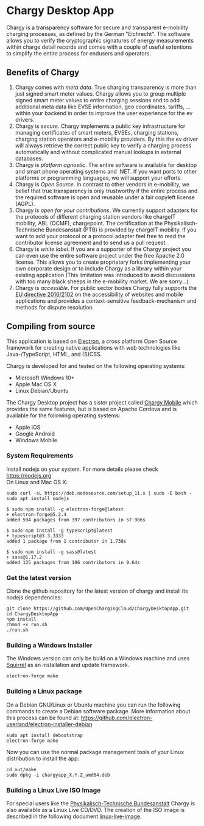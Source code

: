 # Chargy Desktop App

Chargy is a transparency software for secure and transparent e-mobility charging processes, as defined by the German "Eichrecht". The software allows you to verify the cryptographic signatures of energy measurements within charge detail records and comes with a couple of useful extentions to simplify the entire process for endusers and operators.


## Benefits of Chargy

1. Chargy comes with *meta data*. True charging transparency is more than just signed smart meter values. Chargy allows you to group multiple signed smart meter values to entire charging sessions and to add additional meta data like EVSE information, geo coordinates, tariffs, ... within your backend in order to improve the user experience for the ev drivers.
2. Chargy is *secure*. Chargy implements a public key infrastructure for managing certificates of smart meters, EVSEs, charging stations, charging station operators and e-mobility providers. By this the ev driver will always retrieve the correct public key to verify a charging process automatically and without complicated manual lookups in external databases.
3. Chargy is *platform agnostic*. The entire software is available for desktop and smart phone operating systems and .NET. If you want ports to other platforms or programming languages, we will support your efforts.
4. Chargy is *Open Source*. In contrast to other vendors in e-mobility, we belief that true transparency is only trustworthy if the entire process and the required software is open and reusable under a fair copyleft license (AGPL).
5. Chargy is *open for your contributions*. We currently support adapters for the protocols of different charging station vendors like chargeIT mobility, ABL (OCMF), chargepoint. The certification at the Physikalisch-Technische Bundesanstalt (PTB) is provided by chargeIT mobility. If you want to add your protocol or a protocol adapter feel free to read the contributor license agreement and to send us a pull request.
6. Chargy is *white label*. If you are a supporter of the Chargy project you can even use the entire software project under the free Apache 2.0 license. This allows you to create proprietary forks implementing your own corporate design or to include Chargy as a library within your existing application (This limitation was introduced to avoid discussions with too many black sheeps in the e-mobility market. We are sorry...).
7. Chargy is *accessible*. For public sector bodies Chargy fully supports the [EU directive 2016/2102](https://eur-lex.europa.eu/legal-content/EN/TXT/PDF/?uri=CELEX:32016L2102) on the accessibility of websites and mobile applications and provides a context-sensitive feedback-mechanism and methods for dispute resolution.


## Compiling from source

This application is based on [Electron](https://github.com/electron-userland/electron-forge/tree/5.x), a cross platform Open Source framework for creating native applications with web technologies like Java-/TypeScript, HTML, and (S)CSS.    

Chargy is developed for and tested on the following operating systems:

 - Microsoft Windows 10+
 - Apple Mac OS X
 - Linux Debian/Ubuntu

The Chargy Desktop project has a sister project called [Chargy Mobile](https://github.com/OpenChargingCloud/ChargyMobileApp) which provides the same features, but is based on Apache Cordova and is available for the following operating systems:

 - Apple iOS
 - Google Android
 - Windows Mobile


### System Requirements

Install nodejs on your system. For more details please check https://nodejs.org    
On Linux and Mac OS X:

```
sudo curl -sL https://deb.nodesource.com/setup_11.x | sudo -E bash -
sudo apt install nodejs

$ sudo npm install -g electron-forge@latest
+ electron-forge@5.2.4
added 594 packages from 397 contributors in 57.986s

$ sudo npm install -g typescript@latest
+ typescript@3.3.3333
added 1 package from 1 contributor in 1.738s

$ sudo npm install -g sass@latest
+ sass@1.17.2
added 135 packages from 106 contributors in 9.64s
```


### Get the latest version

Clone the github repository for the latest version of chargy and install
its nodejs dependencies:
```
git clone https://github.com/OpenChargingCloud/ChargyDesktopApp.git
cd ChargyDesktopApp
npm install
chmod +x run.sh
./run.sh
```


### Building a Windows Installer

The Windows version can only be build on a Windows machine and uses [Squirrel](https://github.com/Squirrel/Squirrel.Windows) as an installation and update framework.
```
electron-forge make
```


### Building a Linux package

On a Debian GNU/Linux or Ubuntu machine you can run the following commands to create a Debian software package. More information about this process can be found at: https://github.com/electron-userland/electron-installer-debian
```
sudo apt install debootstrap
electron-forge make
```

Now you can use the normal package management tools of your Linux distribution to install the app:
```
cd out/make
sudo dpkg -i chargyapp_X.Y.Z_amd64.deb
```


### Building a Linux Live ISO Image

For special users like the [Physikalisch-Technische Bundesanstalt](https://www.ptb.de) Chargy is also available as a Linux Live CD/DVD. The creation of the ISO image is described in the following document [linux-live-image](https://github.com/OpenChargingCloud/ChargyDesktopApp/blob/master/linux-live-image.md).
